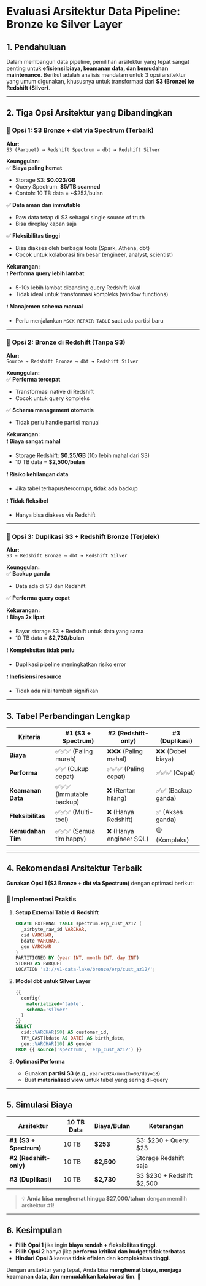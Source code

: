 # **Evaluasi Arsitektur Data Pipeline: Bronze ke Silver Layer**

## **1. Pendahuluan**
Dalam membangun data pipeline, pemilihan arsitektur yang tepat sangat penting untuk **efisiensi biaya, keamanan data, dan kemudahan maintenance**. Berikut adalah analisis mendalam untuk 3 opsi arsitektur yang umum digunakan, khususnya untuk transformasi dari **S3 (Bronze) ke Redshift (Silver)**.

---

## **2. Tiga Opsi Arsitektur yang Dibandingkan**

### **🥇 Opsi 1: S3 Bronze + dbt via Spectrum (Terbaik)**
**Alur:**  
`S3 (Parquet) → Redshift Spectrum → dbt → Redshift Silver`  

**Keunggulan:**  
✅ **Biaya paling hemat**  
- Storage S3: **$0.023/GB**  
- Query Spectrum: **$5/TB scanned**  
- Contoh: 10 TB data = ~$253/bulan  

✅ **Data aman dan immutable**  
- Raw data tetap di S3 sebagai single source of truth  
- Bisa direplay kapan saja  

✅ **Fleksibilitas tinggi**  
- Bisa diakses oleh berbagai tools (Spark, Athena, dbt)  
- Cocok untuk kolaborasi tim besar (engineer, analyst, scientist)  

**Kekurangan:**  
❗ **Performa query lebih lambat**  
- 5-10x lebih lambat dibanding query Redshift lokal  
- Tidak ideal untuk transformasi kompleks (window functions)  

❗ **Manajemen schema manual**  
- Perlu menjalankan `MSCK REPAIR TABLE` saat ada partisi baru  

---

### **🥈 Opsi 2: Bronze di Redshift (Tanpa S3)**
**Alur:**  
`Source → Redshift Bronze → dbt → Redshift Silver`  

**Keunggulan:**  
✅ **Performa tercepat**  
- Transformasi native di Redshift  
- Cocok untuk query kompleks  

✅ **Schema management otomatis**  
- Tidak perlu handle partisi manual  

**Kekurangan:**  
❗ **Biaya sangat mahal**  
- Storage Redshift: **$0.25/GB** (10x lebih mahal dari S3)  
- 10 TB data = **$2,500/bulan**  

❗ **Risiko kehilangan data**  
- Jika tabel terhapus/tercorrupt, tidak ada backup  

❗ **Tidak fleksibel**  
- Hanya bisa diakses via Redshift  

---

### **🥉 Opsi 3: Duplikasi S3 + Redshift Bronze (Terjelek)**
**Alur:**  
`S3 → Redshift Bronze → dbt → Redshift Silver`  

**Keunggulan:**  
✅ **Backup ganda**  
- Data ada di S3 dan Redshift  

✅ **Performa query cepat**  

**Kekurangan:**  
❗ **Biaya 2x lipat**  
- Bayar storage S3 + Redshift untuk data yang sama  
- 10 TB data = **$2,730/bulan**  

❗ **Kompleksitas tidak perlu**  
- Duplikasi pipeline meningkatkan risiko error  

❗ **Inefisiensi resource**  
- Tidak ada nilai tambah signifikan  

---

## **3. Tabel Perbandingan Lengkap**
| Kriteria          | #1 (S3 + Spectrum)       | #2 (Redshift-only)       | #3 (Duplikasi)          |
|-------------------|--------------------------|--------------------------|-------------------------|
| **Biaya**         | ✅✅✅ (Paling murah)     | ❌❌❌ (Paling mahal)      | ❌❌ (Dobel biaya)       |
| **Performa**      | ✅✅ (Cukup cepat)        | ✅✅✅ (Paling cepat)      | ✅✅✅ (Cepat)           |
| **Keamanan Data** | ✅✅✅ (Immutable backup) | ❌ (Rentan hilang)        | ✅✅ (Backup ganda)      |
| **Fleksibilitas** | ✅✅✅ (Multi-tool)       | ❌ (Hanya Redshift)       | ✅ (Akses ganda)        |
| **Kemudahan Tim** | ✅✅✅ (Semua tim happy)  | ❌ (Hanya engineer SQL)   | 🟡 (Kompleks)           |

---

## **4. Rekomendasi Arsitektur Terbaik**
**Gunakan Opsi 1 (S3 Bronze + dbt via Spectrum)** dengan optimasi berikut:  

### **🔧 Implementasi Praktis**
1. **Setup External Table di Redshift**  
   ```sql
   CREATE EXTERNAL TABLE spectrum.erp_cust_az12 (
     _airbyte_raw_id VARCHAR,
     cid VARCHAR,
     bdate VARCHAR,
     gen VARCHAR
   )
   PARTITIONED BY (year INT, month INT, day INT)
   STORED AS PARQUET
   LOCATION 's3://v1-data-lake/bronze/erp/cust_az12/';
   ```

2. **Model dbt untuk Silver Layer**  
   ```sql
   {{
     config(
       materialized='table',
       schema='silver'
     )
   }}
   SELECT
     cid::VARCHAR(50) AS customer_id,
     TRY_CAST(bdate AS DATE) AS birth_date,
     gen::VARCHAR(10) AS gender
   FROM {{ source('spectrum', 'erp_cust_az12') }}
   ```

3. **Optimasi Performa**  
   - Gunakan **partisi S3** (e.g., `year=2024/month=06/day=18`)  
   - Buat **materialized view** untuk tabel yang sering di-query  

---

## **5. Simulasi Biaya**
| Arsitektur       | 10 TB Data | Biaya/Bulan | Keterangan               |
|------------------|------------|-------------|--------------------------|
| **#1 (S3 + Spectrum)** | 10 TB      | **$253**    | S3: $230 + Query: $23   |
| **#2 (Redshift-only)** | 10 TB      | **$2,500**  | Storage Redshift saja    |
| **#3 (Duplikasi)**     | 10 TB      | **$2,730**  | S3 $230 + Redshift $2,500 |

> 💡 **Anda bisa menghemat hingga $27,000/tahun** dengan memilih arsitektur #1!

---

## **6. Kesimpulan**
- **Pilih Opsi 1** jika ingin **biaya rendah + fleksibilitas tinggi**.  
- **Pilih Opsi 2** hanya jika **performa kritikal dan budget tidak terbatas**.  
- **Hindari Opsi 3** karena **tidak efisien** dan **kompleksitas tinggi**.  

Dengan arsitektur yang tepat, Anda bisa **menghemat biaya, menjaga keamanan data, dan memudahkan kolaborasi tim**. 🚀